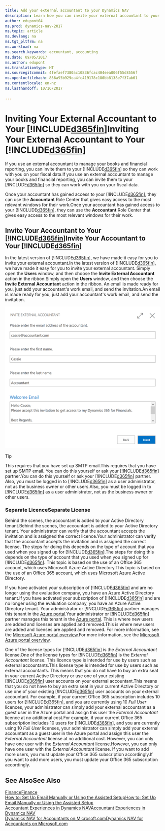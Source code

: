 ```yaml
---
title: Add your external accountant to your Dynamics NAV
description: Learn how you can invite your external accountant to your Dynamics NAV.
author: edupont04
ms.prod: dynamics-nav-2017
ms.topic: article
ms.devlang: na
ms.tgt_pltfrm: na
ms.workload: na
ms.search.keywords: accountant, accounting
ms.date: 09/05/2017
ms.author: edupont
ms.translationtype: HT
ms.sourcegitcommit: 4fefaef7380ac10836fcac404eea006f55d8556f
ms.openlocfilehash: 856a95b929ca4fc419178c180bb8138e7f37ab61
ms.contentlocale: en-nz
ms.lasthandoff: 10/16/2017

---
```

# <a name="inviting-your-external-accountant-to-your-included365finincludesd365finmdmd"></a><span data-ttu-id="924ba-103">Inviting Your External Accountant to Your [!INCLUDE[d365fin](includes/d365fin_md.md)]</span><span class="sxs-lookup"><span data-stu-id="924ba-103">Inviting Your External Accountant to Your [!INCLUDE[d365fin](includes/d365fin_md.md)]</span></span>
<span data-ttu-id="924ba-104">If you use an external accountant to manage your books and financial reporting, you can invite them to your [!INCLUDE[d365fin](includes/d365fin_md.md)] so they can work with you on your fiscal data.</span><span class="sxs-lookup"><span data-stu-id="924ba-104">If you use an external accountant to manage your books and financial reporting, you can invite them to your [!INCLUDE[d365fin](includes/d365fin_md.md)] so they can work with you on your fiscal data.</span></span>

<span data-ttu-id="924ba-105">Once your accountant has gained access to your [!INCLUDE[d365fin](includes/d365fin_md.md)], they can use the **Accountant** Role Center that gives easy access to the most relevant windows for their work.</span><span class="sxs-lookup"><span data-stu-id="924ba-105">Once your accountant has gained access to your [!INCLUDE[d365fin](includes/d365fin_md.md)], they can use the **Accountant** Role Center that gives easy access to the most relevant windows for their work.</span></span>  

## <a name="invite-your-accountant-to-your-included365finincludesd365finmdmd"></a><span data-ttu-id="924ba-106">Invite Your Accountant to Your [!INCLUDE[d365fin](includes/d365fin_md.md)]</span><span class="sxs-lookup"><span data-stu-id="924ba-106">Invite Your Accountant to Your [!INCLUDE[d365fin](includes/d365fin_md.md)]</span></span>
<span data-ttu-id="924ba-107">In the latest version of [!INCLUDE[d365fin](includes/d365fin_md.md)], we have made it easy for you to invite your external accountant.</span><span class="sxs-lookup"><span data-stu-id="924ba-107">In the latest version of [!INCLUDE[d365fin](includes/d365fin_md.md)], we have made it easy for you to invite your external accountant.</span></span> <span data-ttu-id="924ba-108">Simply open the **Users** window, and then choose the **Invite External Accountant** action in the ribbon.</span><span class="sxs-lookup"><span data-stu-id="924ba-108">Simply open the **Users** window, and then choose the **Invite External Accountant** action in the ribbon.</span></span> <span data-ttu-id="924ba-109">An email is made ready for you, just add your accountant's work email, and send the invitation.</span><span class="sxs-lookup"><span data-stu-id="924ba-109">An email is made ready for you, just add your accountant's work email, and send the invitation.</span></span>  

![Invite your accountant](./media/finance-invite-accountant/invite-accountant.png)

> [!TIP]  
>  <span data-ttu-id="924ba-111">This requires that you have set up SMTP email.</span><span class="sxs-lookup"><span data-stu-id="924ba-111">This requires that you have set up SMTP email.</span></span> <span data-ttu-id="924ba-112">You can do this yourself or ask your [!INCLUDE[d365fin](includes/d365fin_md.md)] partner.</span><span class="sxs-lookup"><span data-stu-id="924ba-112">You can do this yourself or ask your [!INCLUDE[d365fin](includes/d365fin_md.md)] partner.</span></span> <span data-ttu-id="924ba-113">Also, you must be logged in to [!INCLUDE[d365fin](includes/d365fin_md.md)] as a user administrator, not as the business owner or other users.</span><span class="sxs-lookup"><span data-stu-id="924ba-113">Also, you must be logged in to [!INCLUDE[d365fin](includes/d365fin_md.md)] as a user administrator, not as the business owner or other users.</span></span>  

### <a name="separate-license"></a><span data-ttu-id="924ba-114">Separate Licence</span><span class="sxs-lookup"><span data-stu-id="924ba-114">Separate License</span></span>
<span data-ttu-id="924ba-115">Behind the scenes, the accountant is added to your Active Directory tenant.</span><span class="sxs-lookup"><span data-stu-id="924ba-115">Behind the scenes, the accountant is added to your Active Directory tenant.</span></span> <span data-ttu-id="924ba-116">Your administrator can verify that the accountant accepts the invitation and is assigned the correct licence.</span><span class="sxs-lookup"><span data-stu-id="924ba-116">Your administrator can verify that the accountant accepts the invitation and is assigned the correct license.</span></span> <span data-ttu-id="924ba-117">The steps for doing this depends on the type of account that you used when you signed up for [!INCLUDE[d365fin](includes/d365fin_md.md)].</span><span class="sxs-lookup"><span data-stu-id="924ba-117">The steps for doing this depends on the type of account that you used when you signed up for [!INCLUDE[d365fin](includes/d365fin_md.md)].</span></span> <span data-ttu-id="924ba-118">This topic is based on the use of an Office 365 account, which uses Microsoft Azure Active Directory.</span><span class="sxs-lookup"><span data-stu-id="924ba-118">This topic is based on the use of an Office 365 account, which uses Microsoft Azure Active Directory.</span></span>  

<span data-ttu-id="924ba-119">If you have activated your subscription of [!INCLUDE[d365fin](includes/d365fin_md.md)] and are no longer using the evaluation company, you have an Azure Active Directory tenant.</span><span class="sxs-lookup"><span data-stu-id="924ba-119">If you have activated your subscription of [!INCLUDE[d365fin](includes/d365fin_md.md)] and are no longer using the evaluation company, you have an Azure Active Directory tenant.</span></span> <span data-ttu-id="924ba-120">Your administrator or [!INCLUDE[d365fin](includes/d365fin_md.md)] partner manages this tenant in the [Azure portal](https://portal.azure.com).</span><span class="sxs-lookup"><span data-stu-id="924ba-120">Your administrator or [!INCLUDE[d365fin](includes/d365fin_md.md)] partner manages this tenant in the [Azure portal](https://portal.azure.com).</span></span> <span data-ttu-id="924ba-121">This is where new users are added and licenses are applied and removed.</span><span class="sxs-lookup"><span data-stu-id="924ba-121">This is where new users are added and licenses are applied and removed.</span></span> <span data-ttu-id="924ba-122">For more information, see the [Microsoft Azure portal overview](https://docs.microsoft.com/en-us/azure/azure-portal-overview).</span><span class="sxs-lookup"><span data-stu-id="924ba-122">For more information, see the [Microsoft Azure portal overview](https://docs.microsoft.com/en-us/azure/azure-portal-overview).</span></span>  

<span data-ttu-id="924ba-123">One of the license types for [!INCLUDE[d365fin](includes/d365fin_md.md)] is the *External Accountant* license.</span><span class="sxs-lookup"><span data-stu-id="924ba-123">One of the license types for [!INCLUDE[d365fin](includes/d365fin_md.md)] is the *External Accountant* license.</span></span> <span data-ttu-id="924ba-124">This licence type is intended for use by users such as external accountants.</span><span class="sxs-lookup"><span data-stu-id="924ba-124">This license type is intended for use by users such as external accountants.</span></span> <span data-ttu-id="924ba-125">This means that you do not have to buy an extra seat in your current Active Directory or use one of your existing [!INCLUDE[d365fin](includes/d365fin_md.md)] user accounts on your external accountant.</span><span class="sxs-lookup"><span data-stu-id="924ba-125">This means that you do not have to buy an extra seat in your current Active Directory or use one of your existing [!INCLUDE[d365fin](includes/d365fin_md.md)] user accounts on your external accountant.</span></span> <span data-ttu-id="924ba-126">For example, if your current Office 365 subscription includes 10 users for [!INCLUDE[d365fin](includes/d365fin_md.md)], and you are currently using 10 *Full User* licences, your administrator can simply add your external accountant as a guest user in the Azure portal and assign this user the *External Accountant* licence at no additional cost.</span><span class="sxs-lookup"><span data-stu-id="924ba-126">For example, if your current Office 365 subscription includes 10 users for [!INCLUDE[d365fin](includes/d365fin_md.md)], and you are currently using 10 *Full User* licenses, your administrator can simply add your external accountant as a guest user in the Azure portal and assign this user the *External Accountant* license at no additional cost.</span></span> <span data-ttu-id="924ba-127">However, you can only have one user with the *External Accountant* license.</span><span class="sxs-lookup"><span data-stu-id="924ba-127">However, you can only have one user with the *External Accountant* license.</span></span> <span data-ttu-id="924ba-128">If you want to add more users, you must update your Office 365 subscription accordingly.</span><span class="sxs-lookup"><span data-stu-id="924ba-128">If you want to add more users, you must update your Office 365 subscription accordingly.</span></span>  

## <a name="see-also"></a><span data-ttu-id="924ba-129">See Also</span><span class="sxs-lookup"><span data-stu-id="924ba-129">See Also</span></span>
[<span data-ttu-id="924ba-130">Finance</span><span class="sxs-lookup"><span data-stu-id="924ba-130">Finance</span></span>](finance.md)  
[<span data-ttu-id="924ba-131">How to: Set Up Email Manually or Using the Assisted Setup</span><span class="sxs-lookup"><span data-stu-id="924ba-131">How to: Set Up Email Manually or Using the Assisted Setup</span></span>](madeira-how-setup-email.md)  
[<span data-ttu-id="924ba-132">Accountant Experiences in Dynamics NAV</span><span class="sxs-lookup"><span data-stu-id="924ba-132">Accountant Experiences in Dynamics NAV</span></span>](finance-accounting.md)  
[<span data-ttu-id="924ba-133">Dynamics NAV for Accountants on Microsoft.com</span><span class="sxs-lookup"><span data-stu-id="924ba-133">Dynamics NAV for Accountants on Microsoft.com</span></span>](https://www.microsoft.com/en-us/dynamics365/financial-insights-for-accountants)  

